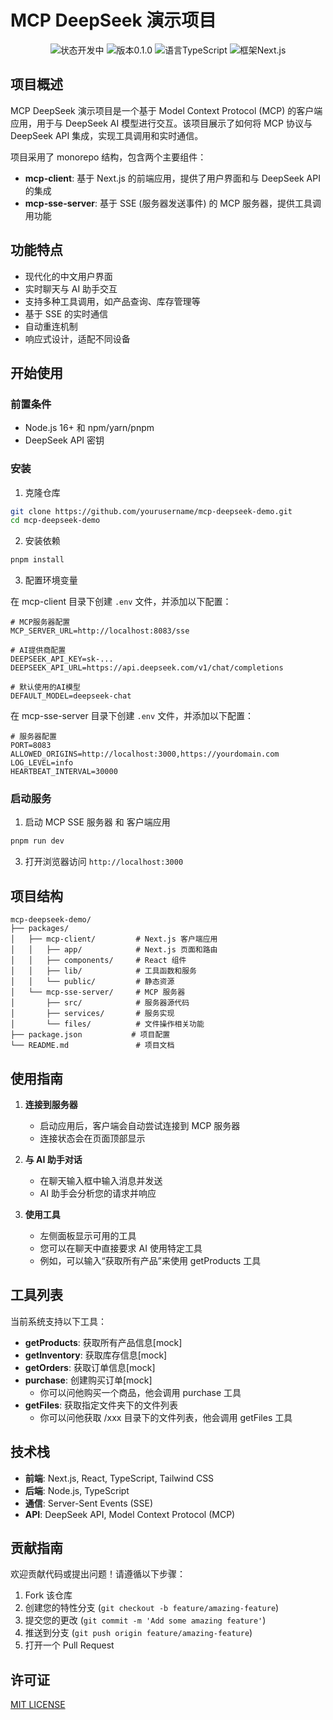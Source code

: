 # MCP DeepSeek 演示项目

<p align="center">
  <img src="https://img.shields.io/badge/状态-开发中-blue" alt="状态开发中">
  <img src="https://img.shields.io/badge/版本-0.1.0-green" alt="版本0.1.0">
  <img src="https://img.shields.io/badge/语言-TypeScript-blue" alt="语言TypeScript">
  <img src="https://img.shields.io/badge/框架-Next.js-black" alt="框架Next.js">
</p>

## 项目概述

MCP DeepSeek 演示项目是一个基于 Model Context Protocol (MCP) 的客户端应用，用于与 DeepSeek AI 模型进行交互。该项目展示了如何将 MCP 协议与 DeepSeek API 集成，实现工具调用和实时通信。

项目采用了 monorepo 结构，包含两个主要组件：

- **mcp-client**: 基于 Next.js 的前端应用，提供了用户界面和与 DeepSeek API 的集成
- **mcp-sse-server**: 基于 SSE (服务器发送事件) 的 MCP 服务器，提供工具调用功能

## 功能特点

- 现代化的中文用户界面
- 实时聊天与 AI 助手交互
- 支持多种工具调用，如产品查询、库存管理等
- 基于 SSE 的实时通信
- 自动重连机制
- 响应式设计，适配不同设备

## 开始使用

### 前置条件

- Node.js 16+ 和 npm/yarn/pnpm
- DeepSeek API 密钥

### 安装

1. 克隆仓库

```bash
git clone https://github.com/yourusername/mcp-deepseek-demo.git
cd mcp-deepseek-demo
```

2. 安装依赖

```bash
pnpm install
```

3. 配置环境变量

在 mcp-client 目录下创建 `.env` 文件，并添加以下配置：

```
# MCP服务器配置
MCP_SERVER_URL=http://localhost:8083/sse

# AI提供商配置
DEEPSEEK_API_KEY=sk-...
DEEPSEEK_API_URL=https://api.deepseek.com/v1/chat/completions

# 默认使用的AI模型
DEFAULT_MODEL=deepseek-chat
```

在 mcp-sse-server 目录下创建 `.env` 文件，并添加以下配置：

```
# 服务器配置
PORT=8083
ALLOWED_ORIGINS=http://localhost:3000,https://yourdomain.com
LOG_LEVEL=info
HEARTBEAT_INTERVAL=30000
```

### 启动服务

1. 启动 MCP SSE 服务器 和 客户端应用

```bash
pnpm run dev
```

3. 打开浏览器访问 `http://localhost:3000`

## 项目结构

```
mcp-deepseek-demo/
├── packages/
│   ├── mcp-client/         # Next.js 客户端应用
│   │   ├── app/            # Next.js 页面和路由
│   │   ├── components/     # React 组件
│   │   ├── lib/            # 工具函数和服务
│   │   └── public/         # 静态资源
│   └── mcp-sse-server/     # MCP 服务器
│       ├── src/            # 服务器源代码
│       ├── services/       # 服务实现
│       └── files/          # 文件操作相关功能
├── package.json           # 项目配置
└── README.md               # 项目文档
```

## 使用指南

1. **连接到服务器**

   - 启动应用后，客户端会自动尝试连接到 MCP 服务器
   - 连接状态会在页面顶部显示

2. **与 AI 助手对话**

   - 在聊天输入框中输入消息并发送
   - AI 助手会分析您的请求并响应

3. **使用工具**
   - 左侧面板显示可用的工具
   - 您可以在聊天中直接要求 AI 使用特定工具
   - 例如，可以输入“获取所有产品”来使用 getProducts 工具

## 工具列表

当前系统支持以下工具：

- **getProducts**: 获取所有产品信息[mock]
- **getInventory**: 获取库存信息[mock]
- **getOrders**: 获取订单信息[mock]
- **purchase**: 创建购买订单[mock]
  - 你可以问他购买一个商品，他会调用 purchase 工具
- **getFiles**: 获取指定文件夹下的文件列表
  - 你可以问他获取 /xxx 目录下的文件列表，他会调用 getFiles 工具

## 技术栈

- **前端**: Next.js, React, TypeScript, Tailwind CSS
- **后端**: Node.js, TypeScript
- **通信**: Server-Sent Events (SSE)
- **API**: DeepSeek API, Model Context Protocol (MCP)

## 贡献指南

欢迎贡献代码或提出问题！请遵循以下步骤：

1. Fork 该仓库
2. 创建您的特性分支 (`git checkout -b feature/amazing-feature`)
3. 提交您的更改 (`git commit -m 'Add some amazing feature'`)
4. 推送到分支 (`git push origin feature/amazing-feature`)
5. 打开一个 Pull Request

## 许可证

[MIT LICENSE](./LICENSE)
